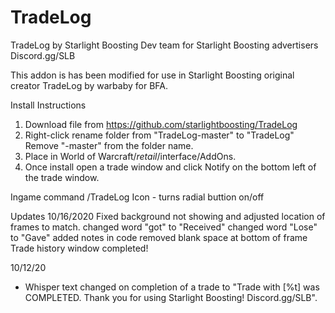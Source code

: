 # TradeLog
TradeLog by Starlight Boosting Dev team for Starlight Boosting advertisers
Discord.gg/SLB

This addon is has been modified for use in Starlight Boosting original creator TradeLog by warbaby for BFA.

Install Instructions
1. Download file from https://github.com/starlightboosting/TradeLog
2. Right-click rename folder from "TradeLog-master" to "TradeLog" Remove "-master" from the folder name.
3. Place in World of Warcraft/_retail_/interface/AddOns.
4. Once install open a trade window and click Notify on the bottom left of the trade window.

Ingame command 
/TradeLog Icon - turns radial buttion on/off

Updates
10/16/2020
Fixed background not showing and adjusted location of frames to match.
changed word "got" to "Received"
changed word "Lose" to "Gave"
added notes in code
removed blank space at bottom of frame
Trade history window completed!

10/12/20
- Whisper text changed on completion of a trade to "Trade with [%t] was COMPLETED. Thank you for using Starlight Boosting! Discord.gg/SLB".
